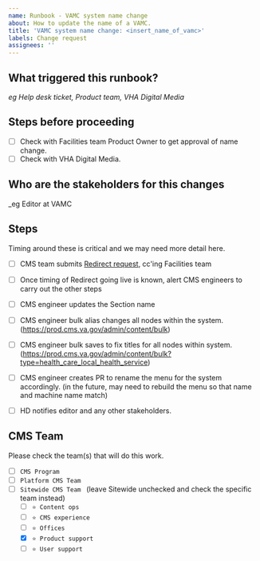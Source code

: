 ```yaml
---
name: Runbook - VAMC system name change
about: How to update the name of a VAMC.
title: 'VAMC system name change: <insert_name_of_vamc>'
labels: Change request
assignees: ''
---
```


## What triggered this runbook?
_eg Help desk ticket, Product team, VHA Digital Media_


## Steps before proceeding

- [ ] Check with Facilities team Product Owner to get approval of name change.
- [ ] Check with VHA Digital Media.

## Who are the stakeholders for this changes
_eg Editor at VAMC

## Steps

Timing around these is critical and we may need more detail here.

- [ ] CMS team submits [Redirect request](https://github.com/department-of-veterans-affairs/va.gov-team/issues/new?assignees=mnorthuis&labels=ia&template=redirect-request.md&title=Redirect+Request), cc'ing Facilities team
- [ ] Once timing of Redirect going live is known, alert CMS engineers to carry out the other steps
- [ ] CMS engineer updates the Section name
- [ ] CMS engineer bulk alias changes all nodes within the system. (https://prod.cms.va.gov/admin/content/bulk)
- [ ] CMS engineer bulk saves to fix titles for all nodes within system. (https://prod.cms.va.gov/admin/content/bulk?type=health_care_local_health_service)
- [ ] CMS engineer creates PR to rename the menu for the system accordingly.  (in the future, may need to rebuild the menu so that name and machine name match)
- [ ] HD notifies editor and any other stakeholders.



## CMS Team
Please check the team(s) that will do this work.

- [ ] `CMS Program`
- [ ] `Platform CMS Team`
- [ ] `Sitewide CMS Team ` (leave Sitewide unchecked and check the specific team instead)
  - [ ] `⭐️ Content ops`
  - [ ] `⭐️ CMS experience`
  - [ ] `⭐️ Offices`
  - [x] `⭐️ Product support`
  - [ ] `⭐️ User support`
